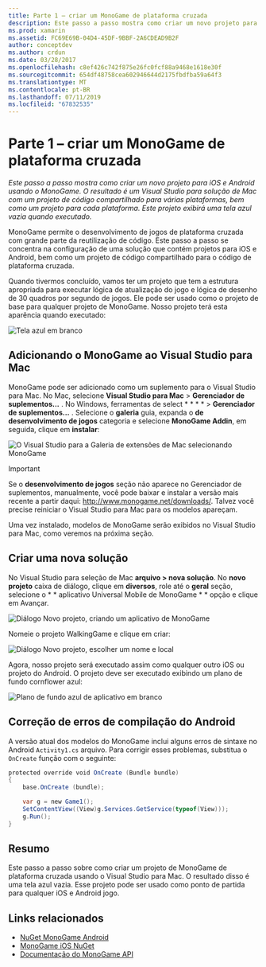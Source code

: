 ```yaml
---
title: Parte 1 – criar um MonoGame de plataforma cruzada
description: Este passo a passo mostra como criar um novo projeto para iOS e Android usando o MonoGame. O resultado é um Visual Studio para solução de Mac com um projeto de código compartilhado para várias plataformas, bem como um projeto para cada plataforma. Este projeto exibirá uma tela azul vazia quando executado.
ms.prod: xamarin
ms.assetid: FC69E69B-04D4-45DF-9BBF-2A6CDEAD9B2F
author: conceptdev
ms.author: crdun
ms.date: 03/28/2017
ms.openlocfilehash: c8ef426c742f875e26fc0fcf88a9468e1618e30f
ms.sourcegitcommit: 654df48758cea602946644d2175fbdfba59a64f3
ms.translationtype: MT
ms.contentlocale: pt-BR
ms.lasthandoff: 07/11/2019
ms.locfileid: "67832535"
---
```

# <a name="part-1--creating-a-cross-platform-monogame"></a>Parte 1 – criar um MonoGame de plataforma cruzada

_Este passo a passo mostra como criar um novo projeto para iOS e Android usando o MonoGame. O resultado é um Visual Studio para solução de Mac com um projeto de código compartilhado para várias plataformas, bem como um projeto para cada plataforma. Este projeto exibirá uma tela azul vazia quando executado._

MonoGame permite o desenvolvimento de jogos de plataforma cruzada com grande parte da reutilização de código. Este passo a passo se concentra na configuração de uma solução que contém projetos para iOS e Android, bem como um projeto de código compartilhado para o código de plataforma cruzada.

Quando tivermos concluído, vamos ter um projeto que tem a estrutura apropriada para executar lógica de atualização do jogo e lógica de desenho de 30 quadros por segundo de jogos. Ele pode ser usado como o projeto de base para qualquer projeto de MonoGame. Nosso projeto terá esta aparência quando executado:

![Tela azul em branco](part1-images/image1.png)

## <a name="adding-monogame-to-visual-studio-for-mac"></a>Adicionando o MonoGame ao Visual Studio para Mac

MonoGame pode ser adicionado como um suplemento para o Visual Studio para Mac. No Mac, selecione **Visual Studio para Mac** > **Gerenciador de suplementos...**  . No Windows, ferramentas de select * * * * > **Gerenciador de suplementos...**  . Selecione o **galeria** guia, expanda o **de desenvolvimento de jogos** categoria e selecione **MonoGame Addin**, em seguida, clique em **instalar**:

![O Visual Studio para a Galeria de extensões de Mac selecionando MonoGame](part1-images/image2.png)

> [!IMPORTANT]
> Se o **desenvolvimento de jogos** seção não aparece no Gerenciador de suplementos, manualmente, você pode baixar e instalar a versão mais recente a partir daqui: http://www.monogame.net/downloads/. Talvez você precise reiniciar o Visual Studio para Mac para os modelos apareçam.

Uma vez instalado, modelos de MonoGame serão exibidos no Visual Studio para Mac, como veremos na próxima seção.

## <a name="creating-a-new-solution"></a>Criar uma nova solução

No Visual Studio para seleção de Mac **arquivo > nova solução**. No **novo projeto** caixa de diálogo, clique em **diversos**, role até o **geral** seção, selecione o * * aplicativo Universal Mobile de MonoGame * * opção e clique em Avançar.

![Diálogo Novo projeto, criando um aplicativo de MonoGame](part1-images/image3.png)

Nomeie o projeto WalkingGame e clique em criar:

![Diálogo Novo projeto, escolher um nome e local](part1-images/image4.png)

Agora, nosso projeto será executado assim como qualquer outro iOS ou projeto do Android. O projeto deve ser executado exibindo um plano de fundo cornflower azul:

![Plano de fundo azul de aplicativo em branco](part1-images/image5.png)

## <a name="fixing-android-compile-errors"></a>Correção de erros de compilação do Android

A versão atual dos modelos do MonoGame inclui alguns erros de sintaxe no Android `Activity1.cs` arquivo. Para corrigir esses problemas, substitua o `OnCreate` função com o seguinte:

```csharp
protected override void OnCreate (Bundle bundle)
{
    base.OnCreate (bundle);

    var g = new Game1();
    SetContentView((View)g.Services.GetService(typeof(View)));
    g.Run();
}
```

## <a name="summary"></a>Resumo

Este passo a passo sobre como criar um projeto de MonoGame de plataforma cruzada usando o Visual Studio para Mac. O resultado disso é uma tela azul vazia. Esse projeto pode ser usado como ponto de partida para qualquer iOS e Android jogo.

## <a name="related-links"></a>Links relacionados

- [NuGet MonoGame Android](https://www.nuget.org/packages/MonoGame.Framework.Android/)
- [MonoGame iOS NuGet](https://www.nuget.org/packages/MonoGame.Framework.iOS/)
- [Documentação do MonoGame API](http://www.monogame.net/documentation/?page=main)
